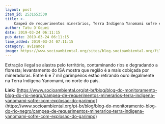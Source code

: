 ```yaml
---
layout: post
item_id: 2531653530
title: >-
    Campeã de requerimentos minerários, Terra Indígena Yanomami sofre com explosão do garimpo
author: Tatu D'Oquei
date: 2019-03-24 06:11:15
pub_date: 2019-03-24 06:11:15
time_added: 2019-03-24 07:11:15
category: avisamos
image: https://www.socioambiental.org/sites/blog.socioambiental.org/files/styles/twitter-card/public/blogs/09_rogerioassis-isa_rs20035.jpg?itok=XTFBsYY_
---
```


Extração ilegal se alastra pelo território, contaminando rios e degradando a floresta; levantamento do ISA mostra que região é a mais cobiçada por mineradoras. Entre 6 e 7 mil garimpeiros estão retirando ouro ilegalmente na Terra Indígena Yanomami, no norte do país.

**Link:** [https://www.socioambiental.org/pt-br/blog/blog-do-monitoramento-blog-do-rio-negro/campea-de-requerimentos-minerarios-terra-indigena-yanomami-sofre-com-explosao-do-garimpo](https://www.socioambiental.org/pt-br/blog/blog-do-monitoramento-blog-do-rio-negro/campea-de-requerimentos-minerarios-terra-indigena-yanomami-sofre-com-explosao-do-garimpo)

